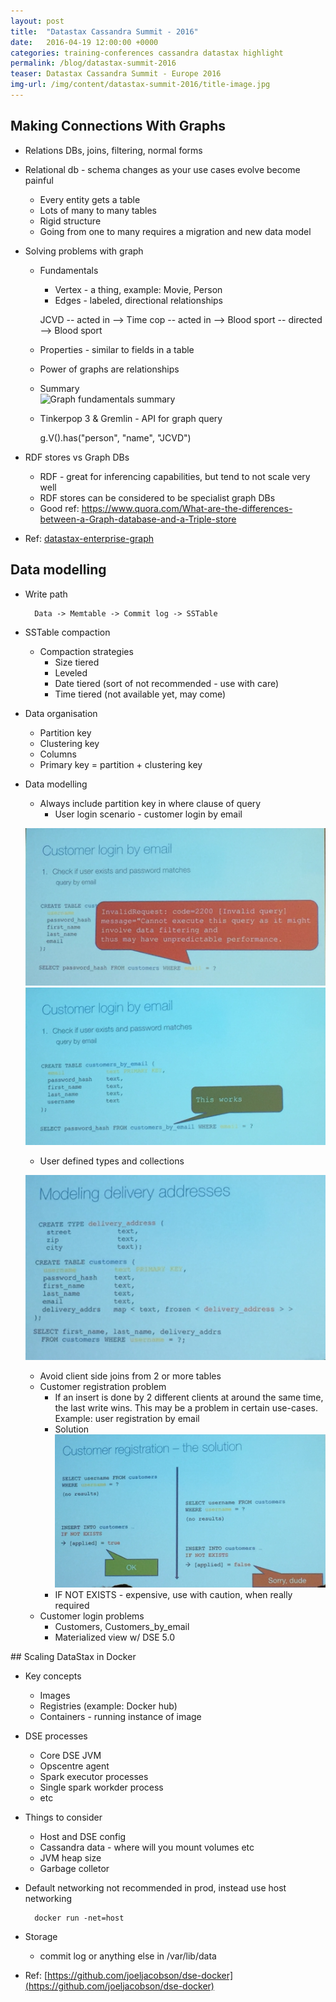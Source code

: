 ```yaml
---
layout: post
title:  "Datastax Cassandra Summit - 2016"
date:   2016-04-19 12:00:00 +0000
categories: training-conferences cassandra datastax highlight
permalink: /blog/datastax-summit-2016
teaser: Datastax Cassandra Summit - Europe 2016
img-url: /img/content/datastax-summit-2016/title-image.jpg
---
```


## Making Connections With Graphs

* Relations DBs, joins, filtering, normal forms
* Relational db - schema changes as your use cases evolve become painful
    * Every entity gets a table
    * Lots of many to many tables
    * Rigid structure
    * Going from one to many requires a migration and new data model
* Solving problems with graph
    * Fundamentals
        * Vertex - a thing, example: Movie, Person
        * Edges - labeled, directional relationships

        JCVD -- acted in --> Time cop
             -- acted in --> Blood sport
             -- directed --> Blood sport

    * Properties - similar to fields in a table             
    * Power of graphs are relationships
    * Summary    
    ![Graph fundamentals summary](/img/content/datastax-summit-2016/datastax-summit-dse-summary.png)

    * Tinkerpop 3 & Gremlin - API for graph query

        g.V().has("person", "name", "JCVD")

* RDF stores vs Graph DBs
    * RDF - great for inferencing capabilities, but tend to not scale very well
    * RDF stores can be considered to be specialist graph DBs  
    * Good ref: https://www.quora.com/What-are-the-differences-between-a-Graph-database-and-a-Triple-store

* Ref: [datastax-enterprise-graph](http://www.datastax.com/products/datastax-enterprise-graph)            

## Data modelling

* Write path

        Data -> Memtable -> Commit log -> SSTable

* SSTable compaction
    * Compaction strategies
        * Size tiered
        * Leveled
        * Date tiered (sort of not recommended - use with care)
        * Time tiered (not available yet, may come)

* Data organisation
    * Partition key
    * Clustering key
    * Columns
    * Primary key = partition + clustering key

* Data modelling
    * Always include partition key in where clause of query
        * User login scenario - customer login by email

    ![Login scenario - Problem](/img/content/datastax-summit-2016/datastax-summit-dse-login-scenario.png)
    ![Login scenario - Solution](/img/content/datastax-summit-2016/datastax-summit-login-problem-solution.png)

    * User defined types and collections

    ![User defined types](/img/content/datastax-summit-2016/datatstax-summit-dse-user-defined-types.png)

    * Avoid client side joins from 2 or more tables
    * Customer registration problem
        * If an insert is done by 2 different clients at around the same time, the last write wins. This may be a
        problem in certain use-cases. Example: user registration by email
        * Solution ![User registration problem solution](/img/content/datastax-summit-2016/datastax-summit-dse-customer-registration-problem-solution.png)
        * IF NOT EXISTS - expensive, use with caution, when really required
    * Customer login problems
        * Customers, Customers_by_email
        * Materialized view w/ DSE 5.0   

## Scaling DataStax in Docker

* Key concepts
    * Images
    * Registries (example: Docker hub)
    * Containers - running instance of image
* DSE processes
    * Core DSE JVM
    * Opscentre agent
    * Spark executor processes
    * Single spark workder process
    * etc
* Things to consider
    * Host and DSE config
    * Cassandra data - where will you mount volumes etc
    * JVM heap size
    * Garbage colletor
* Default networking not recommended in prod, instead use host networking

        docker run -net=host

* Storage
    * commit log or anything else in /var/lib/data
* Ref: [https://github.com/joeljacobson/dse-docker](https://github.com/joeljacobson/dse-docker)    

